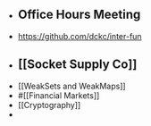 - ## Office Hours Meeting
- https://github.com/dckc/inter-fun
- ## [[Socket Supply Co]]
- [[WeakSets and WeakMaps]]
- #[[Financial Markets]]
- [[Cryptography]]
-
